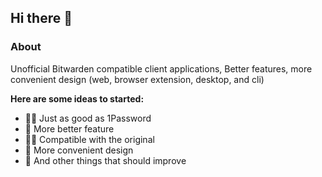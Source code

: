 ## Hi there 👋

### About
Unofficial Bitwarden compatible client applications, Better features, more convenient design (web, browser extension, desktop, and cli)

**Here are some ideas to started:**

- 🙋‍♀️ Just as good as 1Password
- 🌈 More better feature
- 👩‍💻 Compatible with the original
- 🍿 More convenient design
- 🧙 And other things that should improve
